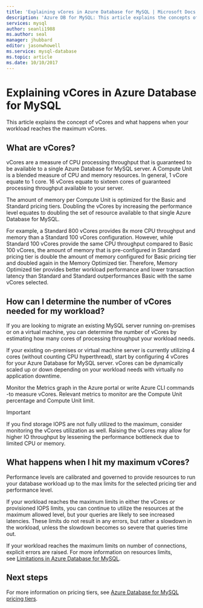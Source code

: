 ```yaml
---
title: 'Explaining vCores in Azure Database for MySQL | Microsoft Docs'
description: 'Azure DB for MySQL: This article explains the concepts of vCores and what happens when your workload reaches the maximum vCores.'
services: mysql
author: seanli1988
ms.author: seal
manager: jhubbard
editor: jasonwhowell
ms.service: mysql-database
ms.topic: article
ms.date: 10/10/2017
---
```

# Explaining vCores in Azure Database for MySQL
This article explains the concept of vCores and what happens when your workload reaches the maximum vCores.

## What are vCores?
vCores are a measure of CPU processing throughput that is guaranteed to be available to a single Azure Database for MySQL server. A Compute Unit is a blended measure of CPU and memory resources. In general, 1 vCore equate to 1 core. 16 vCores equate to sixteen cores of guaranteed processing throughput available to your server.

The amount of memory per Compute Unit is optimized for the Basic and Standard pricing tiers. Doubling the vCores by increasing the performance level equates to doubling the set of resource available to that single Azure Database for MySQL.

For example, a Standard 800 vCores provides 8x more CPU throughput and memory than a Standard 100 vCores configuration. However, while Standard 100 vCores provide the same CPU throughput compared to Basic 100 vCores, the amount of memory that is pre-configured in Standard pricing tier is double the amount of memory configured for Basic pricing tier and doubled again in the Memory Optimized tier. Therefore, Memory Optimized tier provides better workload performance and lower transaction latency than Standard and Standard outperformances Basic with the same vCores selected.

## How can I determine the number of vCores needed for my workload?
If you are looking to migrate an existing MySQL server running on-premises or on a virtual machine, you can determine the number of vCores by estimating how many cores of processing throughput your workload needs. 

If your existing on-premises or virtual machine server is currently utilizing 4 cores (without counting CPU hyperthread), start by configuring 4 vCores for your Azure Database for MySQL server. vCores can be dynamically scaled up or down depending on your workload needs with virtually no application downtime. 

Monitor the Metrics graph in the Azure portal or write Azure CLI commands -to measure vCores. Relevant metrics to monitor are the Compute Unit percentage and Compute Unit limit. 

>[!IMPORTANT]
> If you find storage IOPS are not fully utilized to the maximum, consider monitoring the vCores utilization as well. Raising the vCores may allow for higher IO throughput by lessening the performance bottleneck due to limited CPU or memory.

## What happens when I hit my maximum vCores?
Performance levels are calibrated and governed to provide resources to run your database workload up to the max limits for the selected pricing tier and performance level. 

If your workload reaches the maximum limits in either the vCores or provisioned IOPS limits, you can continue to utilize the resources at the maximum allowed level, but your queries are likely to see increased latencies. These limits do not result in any errors, but rather a slowdown in the workload, unless the slowdown becomes so severe that queries time out. 

If your workload reaches the maximum limits on number of connections, explicit errors are raised. For more information on resources limits, see [Limitations in Azure Database for MySQL](concepts-limits.md).

## Next steps
For more information on pricing tiers, see [Azure Database for MySQL pricing tiers](./concepts-service-tiers.md).

